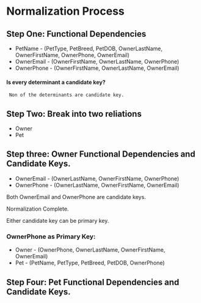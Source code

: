 # Normalization Process
## Step One: Functional Dependencies
* PetName - (PetType, PetBreed, PetDOB, OwnerLastName, OwnerFirstName, OwnerPhone, OwnerEmail)
* OwnerEmail - (OwnerFirstName, OwnerLastName, OwnerPhone)
* OwnerPhone - (OwnerFirstName, OwnerLastName, OwnerEmail)

#### Is every determinant a candidate key?
     Non of the determinants are candidate key.
## Step Two: Break into two reliations
* Owner
* Pet
## Step three: Owner Functional Dependencies and Candidate Keys.
* OwnerEmail - (OwnerLastName, OwnerFirstName, OwnerPhone)
* OwnerPhone - (OwnerLastName, OwnerFirstName, OwnerEmail)

Both OwnerEmail and OwnerPhone are candidate keys.

Normalization Complete.

Either candidate key can be primary key.
### OwnerPhone as Primary Key:
* Owner - (OwnerPhone, OwnerLastName, OwnerFirstName, OwnerEmail)
* Pet - (PetName, PetType, PetBreed, PetDOB, OwnerPhone)
## Step Four: Pet Functional Dependencies and Candidate Keys.


